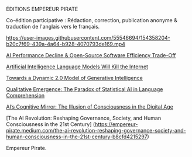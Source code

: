 ÉDITIONS EMPEREUR PIRATE

Co-édition participative : 
Rédaction, correction, publication anonyme & traduction de l'anglais vers le français.

https://user-images.githubusercontent.com/55546694/154358204-b20c7f69-439a-4a64-b928-4070793de169.mp4

[AI Performance Decline & Open-Source Software Efficiency Trade-Off](https://empereur-pirate.medium.com/ai-performance-decline-open-source-software-efficiency-trade-off-991af8354640)

[Artificial Intelligence Language Models Will Kill the Internet](https://empereur-pirate.medium.com/artificial-intelligence-language-models-will-kill-the-internet-a8ce233e18c6)

[Towards a Dynamic 2.0 Model of Generative Intelligence](https://empereur-pirate.medium.com/towards-a-dynamic-2-0-model-of-generative-intelligence-6128d64fb523)

[Qualitative Emergence: The Paradox of Statistical AI in Language Comprehension](https://empereur-pirate.medium.com/qualitative-emergence-the-paradox-of-statistical-ai-in-language-comprehension-ccd1e221423e)

[AI’s Cognitive Mirror: The Illusion of Consciousness in the Digital Age](https://empereur-pirate.medium.com/ais-cognitive-mirror-the-illusion-of-consciousness-in-the-digital-age-46f3ddae60a6)

[The AI Revolution: Reshaping Governance, Society, and Human Consciousness in the 21st Century] (https://empereur-pirate.medium.com/the-ai-revolution-reshaping-governance-society-and-human-consciousness-in-the-21st-century-b8cfd4215297)

Empereur Pirate.
